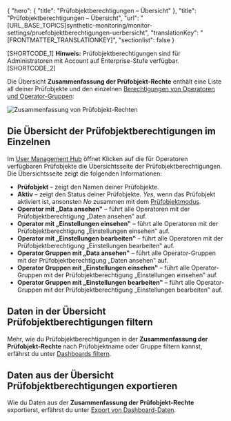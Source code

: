 {
  "hero": {
    "title": "Prüfobjektberechtigungen – Übersicht"
  },
  "title": "Prüfobjektberechtigungen – Übersicht",
  "url": "[URL_BASE_TOPICS]synthetic-monitoring/monitor-settings/pruefobjektberechtigungen-uerbersicht",
  "translationKey": "[FRONTMATTER_TRANSLATIONKEY]",
  "sectionlist": false
}

[SHORTCODE_1] **Hinweis:** Prüfobjektberechtigungen sind für Administratoren mit Account auf Enterprise-Stufe verfügbar. [SHORTCODE_2]

Die Übersicht **Zusammenfassung der Prüfobjekt-Rechte** enthält eine Liste all deiner Prüfobjekte und den einzelnen [Berechtigungen von Operatoren und Operator-Gruppen]([LINK_URL_1]):

![Zusammenfassung von Prüfobjekt-Rechten]([LINK_URL_2])

## Die Übersicht der Prüfobjektberechtigungen im Einzelnen

Im [User Management Hub]([LINK_URL_3]) öffnet Klicken auf die für Operatoren verfügbaren Prüfobjekte die Übersichtsseite der Prüfobjektberechtigungen. Die Übersichtsseite zeigt die folgenden Informationen:

- **Prüfobjekt** – zeigt den Namen deiner Prüfobjekte.
- **Aktiv** – zeigt den Status deiner Prüfobjekte. *Yes*, wenn das Prüfobjekt aktiviert ist, ansonsten *No* zusammen mit dem [Prüfobjektmodus]([LINK_URL_4]).
- **Operator mit „Data ansehen‟** – führt alle Operatoren mit der Prüfobjektberechtigung „Daten ansehen‟ auf.
- **Operator mit „Einstellungen einsehen‟** – führt alle Operatoren mit der Prüfobjektberechtigung „Einstellungen einsehen‟ auf.
- **Operator mit „Einstellungen bearbeiten‟** – führt alle Operatoren mit der Prüfobjektberechtigung „Einstellungen bearbeiten‟ auf.
- **Operator Gruppen mit „Data ansehen‟** – führt alle Operator-Gruppen mit der Prüfobjektberechtigung „Daten ansehen‟ auf.
- **Operator Gruppen mit „Einstellungen einsehen‟** – führt alle Operator-Gruppen mit der Prüfobjektberechtigung „Einstellungen einsehen‟ auf.
- **Operator Gruppen mit „Einstellungen bearbeiten‟** – führt alle Operator-Gruppen mit der Prüfobjektberechtigung „Einstellungen bearbeiten‟ auf.

## Daten in der Übersicht Prüfobjektberechtigungen filtern

Mehr, wie du Prüfobjektberechtigungen in der **Zusammenfassung der Prüfobjekt-Rechte** nach Prüfobjektname oder Gruppe filtern kannst, erfährst du unter [Dashboards filtern]([LINK_URL_5]).

## Daten aus der Übersicht Prüfobjektberechtigungen exportieren

Wie du Daten aus der **Zusammenfassung der Prüfobjekt-Rechte** exportierst, erfährst du unter [Export von Dashboard-Daten]([LINK_URL_6]).